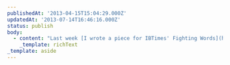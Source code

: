 ```yaml
---
publishedAt: '2013-04-15T15:04:29.000Z'
updatedAt: '2013-07-14T16:46:16.000Z'
status: publish
body:
  - content: "Last week [I wrote a piece for IBTimes' Fighting Words](http://www.ibtimes.com/fighting-words/what-glenn-beck-sarah-palin-dont-understand-about-education-1189467 \"What Glenn Beck And Sarah Palin Don't Understand About Education\"). \_One comment, from a poster known only as 'The Guy,' had one point that I'd like to respond to and highlight:\n\n<ExtendedQuote>\n  The choice to accept is not provided. We should be able to determine our own contributions to our communities as well as the choice to receive contributions.\n</ExtendedQuote>\n\nWhile the rest of the comment was some drivel about liberals and Bill Clinton, this first part is really a significant disagreement I have with much of conservative thought:\n\n<ExtendedQuote>\n  You don't choose how much you participate because your actions impact your communities whether or not you actively choose participation. You benefit from living in a safer community, whether or not do anything to make it safer. You benefit from having smart people in your community, whether or not you do anything to help them learn. This is why these are collective enterprises; the idea that you're separate from your community and can regulate how much you contribute is really a myth.\n</ExtendedQuote>\n"
    _template: richText
_template: aside
---
```


